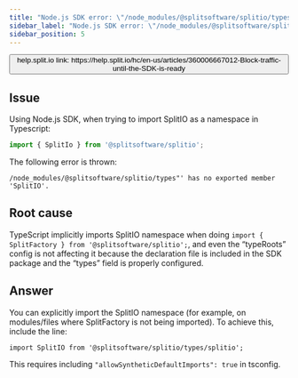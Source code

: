 ```yaml
---
title: "Node.js SDK error: \"/node_modules/@splitsoftware/splitio/types\"' has no exported member 'SplitIO'"
sidebar_label: "Node.js SDK error: \"/node_modules/@splitsoftware/splitio/types\"' has no exported member 'SplitIO'"
sidebar_position: 5
---
```


<p>
  <button style={{borderRadius:'8px', border:'1px', fontFamily:'Courier New', fontWeight:'800', textAlign:'left'}}> help.split.io link: https://help.split.io/hc/en-us/articles/360006667012-Block-traffic-until-the-SDK-is-ready </button>
</p>

## Issue

Using Node.js SDK, when trying to import SplitIO as a namespace in Typescript:
```javascript
import { SplitIo } from '@splitsoftware/splitio';
```

The following error is thrown:
```
/node_modules/@splitsoftware/splitio/types"' has no exported member 'SplitIO'.
 ```

## Root cause

TypeScript implicitly imports SplitIO namespace when doing `import { SplitFactory } from '@splitsoftware/splitio';`, and even the “typeRoots” config is not affecting it because the declaration file is included in the SDK package and the “types” field is properly configured.

## Answer

You can explicitly import the SplitIO namespace (for example, on modules/files where SplitFactory is not being imported). To achieve this, include the line:
```
import SplitIO from '@splitsoftware/splitio/types/splitio';
```

This requires including `"allowSyntheticDefaultImports": true` in tsconfig.